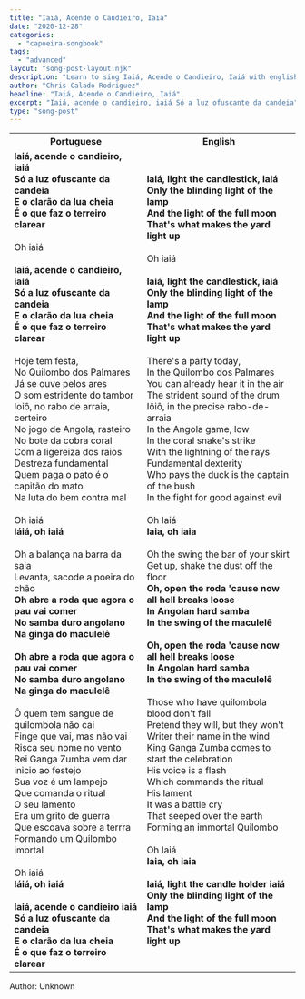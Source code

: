 ```yaml
---
title: "Iaiá, Acende o Candieiro, Iaiá"
date: "2020-12-28"
categories:
  - "capoeira-songbook"
tags:
  - "advanced"
layout: "song-post-layout.njk"
description: "Learn to sing Iaiá, Acende o Candieiro, Iaiá with english and portuguese translations along with a video to help you learn."
author: "Chris Calado Rodriguez"
headline: "Iaiá, Acende o Candieiro, Iaiá"
excerpt: "Iaiá, acende o candieiro, iaiá Só a luz ofuscante da candeia"
type: "song-post"
---
```


<table class="capoeira-table">
    <tr class="header-row">
        <th>Portuguese</th>
        <th>English</th>
    </tr>
    <tr>
        <td>
            <strong>Iaiá, acende o candieiro, iaiá<br>
            Só a luz ofuscante da candeia<br>
            E o clarão da lua cheia<br>
            É o que faz o terreiro clarear</strong><br><br>
            Oh iaiá<br><br>
            <strong>Iaiá, acende o candieiro, iaiá<br>
            Só a luz ofuscante da candeia<br>
            E o clarão da lua cheia<br>
            É o que faz o terreiro clarear</strong><br><br>
            Hoje tem festa,<br>
            No Quilombo dos Palmares<br>
            Já se ouve pelos ares<br>
            O som estridente do tambor<br>
            Ioiô, no rabo de arraia, certeiro<br>
            No jogo de Angola, rasteiro<br>
            No bote da cobra coral<br>
            Com a ligereiza dos raios<br>
            Destreza fundamental<br>
            Quem paga o pato é o capitão do mato<br>
            Na luta do bem contra mal<br><br>
            Oh iaiá<br>
            <strong>Iáiá, oh iaiá</strong><br><br>
            Oh a balança na barra da saia<br>
            Levanta, sacode a poeira do chão<br>
            <strong>Oh abre a roda que agora o pau vai comer<br>
            No samba duro angolano<br>
            Na ginga do maculelê</strong><br><br>
            <strong>Oh abre a roda que agora o pau vai comer<br>
            No samba duro angolano<br>
            Na ginga do maculelê</strong><br><br>
            Ô quem tem sangue de quilombola não cai<br>
            Finge que vai, mas não vai<br>
            Risca seu nome no vento<br>
            Rei Ganga Zumba vem dar inicio ao festejo<br>
            Sua voz é um lampejo<br>
            Que comanda o ritual<br>
            O seu lamento<br>
            Era um grito de guerra<br>
            Que escoava sobre a terrra<br>
            Formando um Quilombo imortal<br><br>
            Oh iaiá<br>
            <strong>Iáiá, oh iaiá</strong><br><br>
            <strong>Iaiá, acende o candieiro iaiá<br>
            Só a luz ofuscante da candeia<br>
            E o clarão da lua cheia<br>
            É o que faz o terreiro clarear</strong>
        </td>
        <td>
            <strong>Iaiá, light the candlestick, iaiá<br>
            Only the blinding light of the lamp<br>
            And the light of the full moon<br>
            That's what makes the yard light up</strong><br><br>
            Oh iaiá<br><br>
            <strong>Iaiá, light the candlestick, iaiá<br>
            Only the blinding light of the lamp<br>
            And the light of the full moon<br>
            That's what makes the yard light up</strong><br><br>
            There's a party today,<br>
            In the Quilombo dos Palmares<br>
            You can already hear it in the air<br>
            The strident sound of the drum<br>
            Iôiô, in the precise rabo-de-arraia<br>
            In the Angola game, low<br>
            In the coral snake's strike<br>
            With the lightning of the rays<br>
            Fundamental dexterity<br>
            Who pays the duck is the captain of the bush<br>
            In the fight for good against evil<br><br>
            Oh Iaiá<br>
            <strong>Iaia, oh iaia</strong><br><br>
            Oh the swing the bar of your skirt<br>
            Get up, shake the dust off the floor<br>
            <strong>Oh, open the roda 'cause now all hell breaks loose<br>
            In Angolan hard samba<br>
            In the swing of the maculelê</strong><br><br>
            <strong>Oh, open the roda 'cause now all hell breaks loose<br>
            In Angolan hard samba<br>
            In the swing of the maculelê</strong><br><br>
            Those who have quilombola blood don't fall<br>
            Pretend they will, but they won't<br>
            Writer their name in the wind<br>
            King Ganga Zumba comes to start the celebration<br>
            His voice is a flash<br>
            Which commands the ritual<br>
            His lament<br>
            It was a battle cry<br>
            That seeped over the earth<br>
            Forming an immortal Quilombo<br><br>
            Oh Iaiá<br>
            <strong>Iaia, oh iaia</strong><br><br>
            <strong>Iaiá, light the candle holder iaiá<br>
            Only the blinding light of the lamp<br>
            And the light of the full moon<br>
            That's what makes the yard light up</strong>
        </td>
    </tr>
</table>
<figcaption>
Author: Unknown
</figcaption>
